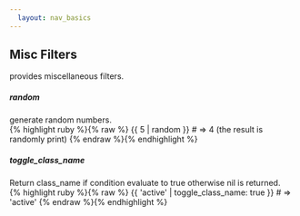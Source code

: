 ```yaml
---
  layout: nav_basics
---
```


<h2 class="section-title">Misc Filters</h2>
provides miscellaneous filters.

<h5 class="sub-section-title">random</h5>
generate random numbers.

<div class="panel">
  <div class="panel-body">
    {% highlight ruby %}{% raw %}
      {{ 5 | random }}
      # => 4 (the result is randomly print)
    {% endraw %}{% endhighlight %}
  </div>
</div>

<h5 class="sub-section-title">toggle_class_name</h5>
Return class_name if condition evaluate to true otherwise nil is returned.

<div class="panel">
  <div class="panel-body">
    {% highlight ruby %}{% raw %}
      {{ 'active' | toggle_class_name: true }}
      # => 'active'
    {% endraw %}{% endhighlight %}
  </div>
</div>